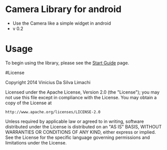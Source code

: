 Camera Library for android
==========================

* Use the Camera like a simple widget in android
* v 0.2

# Usage

To begin using the library, please see the <a href="https://github.com/viniciusDSL/CameraView/wiki/How-to-use">Start Guide</a> page.


#License

Copyright 2014 Vinicius Da Silva Limachi

Licensed under the Apache License, Version 2.0 (the "License");
you may not use this file except in compliance with the License.
You may obtain a copy of the License at

    http://www.apache.org/licenses/LICENSE-2.0

Unless required by applicable law or agreed to in writing, software
distributed under the License is distributed on an "AS IS" BASIS,
WITHOUT WARRANTIES OR CONDITIONS OF ANY KIND, either express or implied.
See the License for the specific language governing permissions and
limitations under the License.
